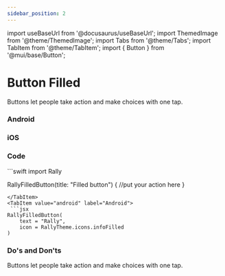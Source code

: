 ```yaml
---
sidebar_position: 2
---
```


import useBaseUrl from '@docusaurus/useBaseUrl';
import ThemedImage from '@theme/ThemedImage';
import Tabs from '@theme/Tabs';
import TabItem from '@theme/TabItem';
import { Button } from '@mui/base/Button';

# Button Filled

Buttons let people take action and make choices with one tap.

<Tabs >
  <TabItem value="apple" label="Easypark" default>
  <ThemedImage
      alt="Docusaurus themed image"
      sources={{ 
        light: useBaseUrl('/img/ep-button-light.svg'), 
        dark: useBaseUrl('/img/ep-button-dark.svg')}}/>
  </TabItem>
  <TabItem value="orange" label="ParkMobile">
  <ThemedImage
alt="Docusaurus themed image"
sources={{ light: useBaseUrl('/img/pm-button-light.svg'), dark: useBaseUrl('/img/pm-button-dark.svg')}}/>
  </TabItem>
</Tabs>

### Android

### iOS

### Code

<Tabs queryString="os">
  <TabItem value="ios" label="iOS" default>
   ```swift
import Rally

RallyFilledButton(title: "Filled button") {
//put your action here
}

````
</TabItem>
<TabItem value="android" label="Android">
 ```jsx
RallyFilledButton(
    text = "Rally",
    icon = RallyTheme.icons.infoFilled
)
````

</TabItem>
</Tabs>

### Do's and Don'ts

Buttons let people take action and make choices with one tap.
